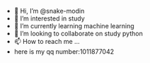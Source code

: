 - 👋 Hi, I’m @snake-modin
- 👀 I’m interested in study
- 🌱 I’m currently learning machine learning
- 💞️ I’m looking to collaborate on study python
- 📫 How to reach me ...
- here is my qq number:1011877042

<!---
snake-modin/snake-modin is a ✨ special ✨ repository because its `README.md` (this file) appears on your GitHub profile.
You can click the Preview link to take a look at your changes.
--->
